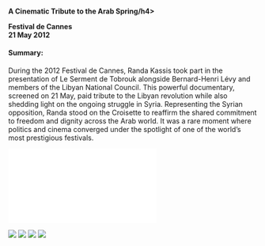 <h4>A Cinematic Tribute to the Arab Spring/h4>


Festival de Cannes 
<br>
21 May 2012
	
<h4>Summary:</h4>	

During the 2012 Festival de Cannes, Randa Kassis took part in the presentation of Le Serment de Tobrouk alongside Bernard-Henri Lévy and members of the Libyan National Council. This powerful documentary, screened on 21 May, paid tribute to the Libyan revolution while also shedding light on the ongoing struggle in Syria. Representing the Syrian opposition, Randa stood on the Croisette to reaffirm the shared commitment to freedom and dignity across the Arab world. It was a rare moment where politics and cinema converged under the spotlight of one of the world’s most prestigious festivals.

![](159.pdf)

![](160.JPG)
![](161.JPG)
![](162.JPG)
![](163.JPG)
<p></p>

